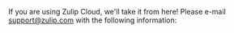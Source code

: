 If you are using Zulip Cloud, we'll take it from here! Please e-mail
[support@zulip.com](mailto:support@zulip.com) with the following information:
